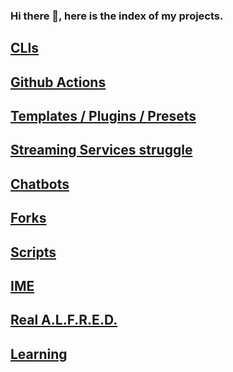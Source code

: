 ### Hi there 👋, here is the index of my projects.


## [CLIs](clis.md)

## [Github Actions](github-actions.md)

## [Templates / Plugins / Presets](templates-plugins-presets.md)

## [Streaming Services struggle](streaming-services-struggle.md)

## [Chatbots](chatbots.md)

## [Forks](forks.md)

## [Scripts](scripts.md)

## [IME](ime.md)

## [Real A.L.F.R.E.D.](alfred.md)

## [Learning](learning.md) 
